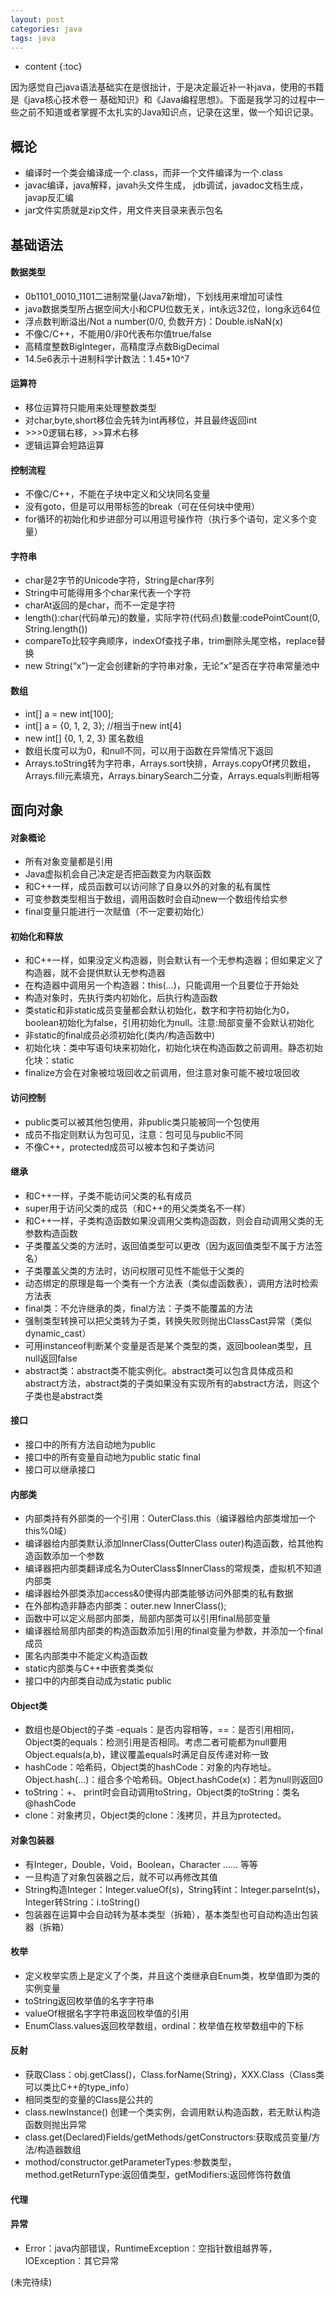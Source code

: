 ```yaml
---
layout: post
categories: java
tags: java
---
```


* content
{:toc}

因为感觉自己java语法基础实在是很拙计，于是决定最近补一补java，使用的书籍是《java核心技术卷一 基础知识》和《Java编程思想》。下面是我学习的过程中一些之前不知道或者掌握不太扎实的Java知识点，记录在这里，做一个知识记录。

## 概论

- 编译时一个类会编译成一个.class，而非一个文件编译为一个.class
- javac编译，java解释，javah头文件生成， jdb调试，javadoc文档生成，javap反汇编
- jar文件实质就是zip文件，用文件夹目录来表示包名

## 基础语法

#### 数据类型

 - 0b1101\_0010\_1101二进制常量(Java7新增)，下划线用来增加可读性
 - java数据类型所占据空间大小和CPU位数无关，int永远32位，long永远64位
 - 浮点数判断溢出/Not a number(0/0, 负数开方)：Double.isNaN(x)
 - 不像C/C++，不能用0/非0代表布尔值true/false
 - 高精度整数BigInteger，高精度浮点数BigDecimal
 - 14.5e6表示十进制科学计数法：1.45*10^7

#### 运算符

 - 移位运算符只能用来处理整数类型
 - 对char,byte,short移位会先转为int再移位，并且最终返回int
 - \>\>\>0逻辑右移，\>\>算术右移
 - 逻辑运算会短路运算

#### 控制流程

- 不像C/C++，不能在子块中定义和父块同名变量
- 没有goto，但是可以用带标签的break（可在任何块中使用）
- for循环的初始化和步进部分可以用逗号操作符（执行多个语句，定义多个变量）

#### 字符串

- char是2字节的Unicode字符，String是char序列
- String中可能得用多个char来代表一个字符
- charAt返回的是char，而不一定是字符
- length():char(代码单元)的数量，实际字符(代码点)数量:codePointCount(0, String.length())
- compareTo比较字典顺序，indexOf查找子串，trim删除头尾空格，replace替换
- new String(“x”)一定会创建新的字符串对象，无论”x”是否在字符串常量池中

#### 数组

- int[] a = new int[100];
- int[] a = {0, 1, 2, 3};  //相当于new int[4]
- new int[] {0, 1, 2, 3} 匿名数组
- 数组长度可以为0，和null不同，可以用于函数在异常情况下返回
- Arrays.toString转为字符串，Arrays.sort快排，Arrays.copyOf拷贝数组，Arrays.fill元素填充，Arrays.binarySearch二分查，Arrays.equals判断相等

## 面向对象
#### 对象概论

- 所有对象变量都是引用
- Java虚拟机会自己决定是否把函数变为内联函数
- 和C++一样，成员函数可以访问除了自身以外的对象的私有属性
- 可变参数类型相当于数组，调用函数时会自动new一个数组传给实参
- final变量只能进行一次赋值（不一定要初始化）

#### 初始化和释放

- 和C++一样，如果没定义构造器，则会默认有一个无参构造器；但如果定义了构造器，就不会提供默认无参构造器
- 在构造器中调用另一个构造器：this(...)，只能调用一个且要位于开始处
- 构造对象时，先执行类内初始化，后执行构造函数
- 类static和非static成员变量都会默认初始化，数字和字符初始化为0，boolean初始化为false，引用初始化为null。注意:局部变量不会默认初始化
- 非static的final成员必须初始化(类内/构造函数中)
- 初始化块：类中写语句块来初始化，初始化块在构造函数之前调用。静态初始化块：static
- finalize方会在对象被垃圾回收之前调用，但注意对象可能不被垃圾回收

#### 访问控制

- public类可以被其他包使用，非public类只能被同一个包使用
- 成员不指定则默认为包可见，注意：包可见与public不同
- 不像C++，protected成员可以被本包和子类访问

#### 继承

- 和C++一样，子类不能访问父类的私有成员
- super用于访问父类的成员（和C++的用父类类名不一样）
- 和C++一样，子类构造函数如果没调用父类构造函数，则会自动调用父类的无参数构造函数
- 子类覆盖父类的方法时，返回值类型可以更改（因为返回值类型不属于方法签名）
- 子类覆盖父类的方法时，访问权限可见性不能低于父类的
- 动态绑定的原理是每一个类有一个方法表（类似虚函数表），调用方法时检索方法表
- final类：不允许继承的类，final方法：子类不能覆盖的方法
- 强制类型转换可以把父类转为子类，转换失败则抛出ClassCast异常（类似dynamic_cast）
- 可用instanceof判断某个变量是否是某个类型的类，返回boolean类型，且null返回false
- abstract类：abstract类不能实例化。abstract类可以包含具体成员和abstract方法，abstract类的子类如果没有实现所有的abstract方法，则这个子类也是abstract类

#### 接口

- 接口中的所有方法自动地为public
- 接口中的所有变量自动地为public static final
- 接口可以继承接口

#### 内部类

- 内部类持有外部类的一个引用：OuterClass.this（编译器给内部类增加一个this%0域）
- 编译器给内部类默认添加InnerClass(OutterClass outer)构造函数，给其他构造函数添加一个参数
- 编译器把内部类翻译成名为OuterClass$InnerClass的常规类，虚拟机不知道内部类
- 编译器给外部类添加access&0使得内部类能够访问外部类的私有数据
- 在外部构造非静态内部类：outer.new InnerClass();
- 函数中可以定义局部内部类，局部内部类可以引用final局部变量
- 编译器给局部内部类的构造函数添加引用的final变量为参数，并添加一个final成员
- 匿名内部类中不能定义构造函数
- static内部类与C++中嵌套类类似
- 接口中的内部类自动成为static public

#### Object类

- 数组也是Object的子类
-equals：是否内容相等，==：是否引用相同，Object类的equals：检测引用是否相同。考虑二者可能都为null要用Object.equals(a,b)，建议覆盖equals时满足自反传递对称一致
- hashCode：哈希码，Object类的hashCode：对象的内存地址。Object.hash(...)：组合多个哈希码。Object.hashCode(x)：若为null则返回0
- toString：+、 print时会自动调用toString，Object类的toString：类名@hashCode
- clone：对象拷贝，Object类的clone：浅拷贝，并且为protected。

#### 对象包装器

- 有Integer，Double，Void，Boolean，Character ...... 等等
- 一旦构造了对象包装器之后，就不可以再修改其值
- String构造Integer：Integer.valueOf(s)，String转int：Integer.parseInt(s)，Integer转String：i.toString()
- 包装器在运算中会自动转为基本类型（拆箱），基本类型也可自动构造出包装器（拆箱）

#### 枚举

- 定义枚举实质上是定义了个类，并且这个类继承自Enum类，枚举值即为类的实例变量
- toString返回枚举值的名字字符串
- valueOf根据名字字符串返回枚举值的引用
- EnumClass.values返回枚举数组，ordinal：枚举值在枚举数组中的下标

#### 反射

- 获取Class：obj.getClass()，Class.forName(String)，XXX.Class（Class类可以类比C++的type_info）
- 相同类型的变量的Class是公共的
- class.newInstance() 创建一个类实例，会调用默认构造函数，若无默认构造函数则抛出异常
- class.get(Declared)Fields/getMethods/getConstructors:获取成员变量/方法/构造器数组
- mothod/constructor.getParameterTypes:参数类型，method.getReturnType:返回值类型，getModifiers:返回修饰符数值

#### 代理

#### 异常

- Error：java内部错误，RuntimeException：空指针数组越界等，IOException：其它异常

(未完待续)

